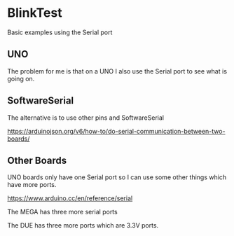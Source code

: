# BlinkTest

Basic examples using the Serial port

## UNO

The problem for me is that on a UNO I also use the Serial port to see what is going on.


## SoftwareSerial

The alternative is to use other pins and SoftwareSerial

https://arduinojson.org/v6/how-to/do-serial-communication-between-two-boards/

## Other Boards

UNO boards only have one Serial port so I can use some other things which have more ports.

https://www.arduino.cc/en/reference/serial

The MEGA has three more serial ports

The DUE has three more ports which are 3.3V ports.
